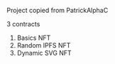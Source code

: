 Project copied from PatrickAlphaC


3 contracts
1. Basics NFT
2. Random IPFS NFT
3. Dynamic SVG NFT
